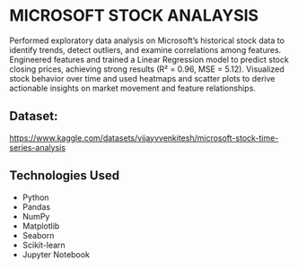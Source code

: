 # MICROSOFT STOCK ANALAYSIS

Performed exploratory data analysis on Microsoft’s historical stock data to identify trends, detect outliers, and examine correlations among features.
Engineered features and trained a Linear Regression model to predict stock closing prices, achieving strong results (R² = 0.96, MSE = 5.12).
Visualized stock behavior over time and used heatmaps and scatter plots to derive actionable insights on market movement and feature relationships.

## Dataset: 
https://www.kaggle.com/datasets/vijayvvenkitesh/microsoft-stock-time-series-analysis


## Technologies Used

- Python
- Pandas
- NumPy
- Matplotlib
- Seaborn
- Scikit-learn
- Jupyter Notebook
